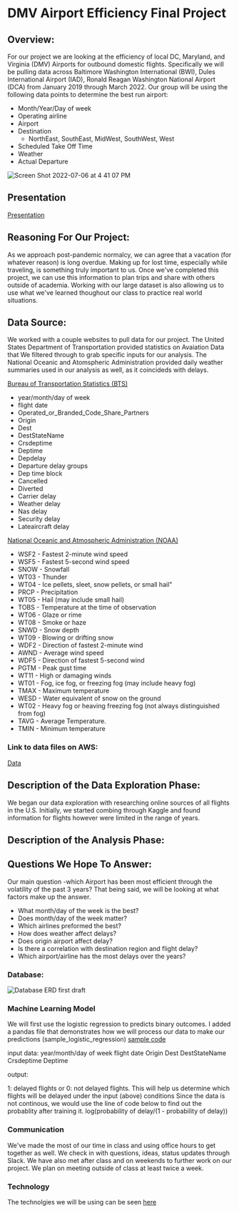 # DMV Airport Efficiency Final Project

## Overview: 
For our project we are looking at the efficiency of local DC, Maryland, and Virginia (DMV) Airports for outbound domestic flights. Specifically we will be pulling data across Baltimore Washington International (BWI), Dules International Airport (IAD), Ronald Reagan Washington National Airport (DCA) from January 2019 through March 2022. Our group will be using the following data points to determine the best run airport:

* Month/Year/Day of week
* Operating airline
* Airport
* Destination
     * NorthEast, SouthEast, MidWest, SouthWest, West
* Scheduled Take Off Time
* Weather
* Actual Departure

![Screen Shot 2022-07-06 at 4 41 07 PM](https://user-images.githubusercontent.com/99618784/178156547-0f4734be-58cd-42f0-ab32-3ac893cf850e.png)

## Presentation 
[Presentation](https://docs.google.com/presentation/d/1YszyuInGDuC_et4G8m_60k3zDEPiCfOyu6jOvvO_-Hg/edit#slide=id.gf47a8fbfff_1_0)

## Reasoning For Our Project:

As we approach post-pandemic normalcy, we can agree that a vacation (for whatever reason) is long overdue. Making up for lost time, especially while traveling, is something truly important to us. Once we've completed this project, we can use this information to plan trips and share with others outside of academia. Working with our large dataset is also allowing us to use what we've learned thoughout our class to practice real world situations.

## Data Source:

We worked with a couple websites to pull data for our project. The United States Department of Transportation provided statistics on Avaiation Data that We filtered through to grab specific inputs for our analysis. The National Oceanic and Atomspheric Administration provided daily weather summaries used in our analysis as well, as it coincideds with delays.

[Bureau of Transportation Statistics (BTS)](https://www.transtats.bts.gov/DL_SelectFields.aspx?gnoyr_VQ=FGK&QO_fu146_anzr=b0-gvzr)

* year/month/day of week
* flight date
* Operated_or_Branded_Code_Share_Partners
* Origin
* Dest
* DestStateName
* Crsdeptime
* Deptime
* Depdelay
* Departure delay groups
* Dep time block
* Cancelled
* Diverted
* Carrier delay
* Weather delay
* Nas delay
* Security delay
* Lateaircraft delay

[National Oceanic and Atmospheric Administration (NOAA)](https://www.ncdc.noaa.gov/cdo-web/datasets)

* WSF2 - Fastest 2-minute wind speed
* WSF5 - Fastest 5-second wind speed
* SNOW - Snowfall
* WT03 - Thunder
* WT04 - Ice pellets, sleet, snow pellets, or small hail"
* PRCP - Precipitation
* WT05 - Hail (may include small hail)
* TOBS - Temperature at the time of observation
* WT06 - Glaze or rime
* WT08 - Smoke or haze
* SNWD - Snow depth
* WT09 - Blowing or drifting snow
* WDF2 - Direction of fastest 2-minute wind
* AWND - Average wind speed
* WDF5 - Direction of fastest 5-second wind
* PGTM - Peak gust time
* WT11 - High or damaging winds
* WT01 - Fog, ice fog, or freezing fog (may include heavy fog)
* TMAX - Maximum temperature
* WESD - Water equivalent of snow on the ground
* WT02 - Heavy fog or heaving freezing fog (not always distinguished from fog)
* TAVG - Average Temperature.
* TMIN - Minimum temperature

### Link to data files on AWS:

[Data](data_files.md)

## Description of the Data Exploration Phase:

We began our data exploration with researching online sources of all flights in the U.S. Initially, we started combing through Kaggle and found information for flights however were limited in the range of years. 

## Description of the Analysis Phase: 

## Questions We Hope To Answer: 
Our main question -which Airport has been most efficient through the volatility of the past 3 years? That being said, we will be looking at what factors make up the answer.

* What month/day of the week is the best?
* Does month/day of the week matter?
* Which airlines preformed the best?
* How does weather affect delays?
* Does origin airport affect delay?
* Is there a correlation with destination region and flight delay?
* Which airport/airline has the most delays over the years?

### Database:

![Database ERD first draft](https://user-images.githubusercontent.com/99618784/178156404-6ebea7fa-4b84-4da8-b44f-9de8016d30ee.png)

### Machine Learning Model
We will first use the logistic regression to predicts binary outcomes. I added a pandas file that demonstrates how we will process our data to make our predictions (sample_logistic_regression)  [sample code](https://github.com/camilabatres/dexter_project/blob/machine_learning_model/sample_logistic_regression.ipynb)

input data: 
year/month/day of week
flight date
Origin
Dest
DestStateName
Crsdeptime
Deptime

output: 

1: delayed flights or 0: not delayed flights.
This will help us determine which flights will be delayed under the input (above) conditions Since the data is not continous, we would use the line of code below to find out the probablity after training it. log(probability of delay/(1 - probability of delay))

### Communication

We've made the most of our time in class and using office hours to get together as well. We check in with questions, ideas, status updates through Slack. We have also met after class and on weekends to further work on our project. We plan on meeting outside of class at least twice a week.

### Technology

The technolgies we will be using can be seen [here](technology.md)
